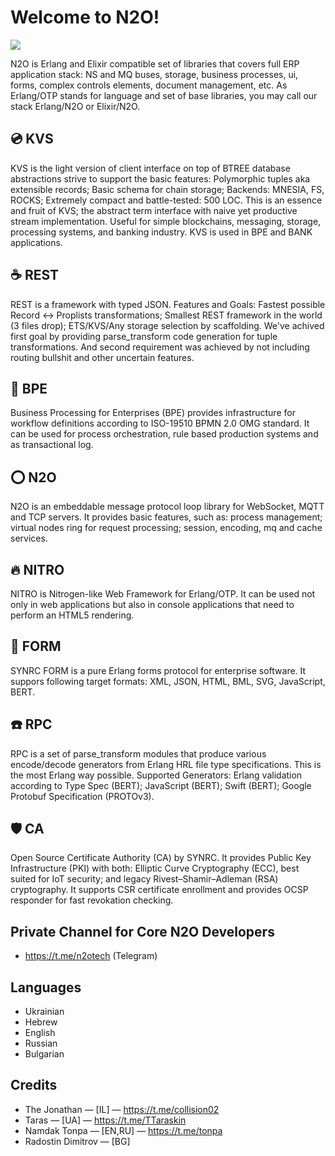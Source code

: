 Welcome to N2O!
===============

<img src="https://n2o.dev/DEV.png?v=1"/>

N2O is Erlang and Elixir compatible set of libraries that covers full ERP application stack: NS and MQ buses, storage, business processes, ui, forms, complex controls elements, document management, etc. As Erlang/OTP stands for language and set of base libraries, you may call our stack Erlang/N2O or Elixir/N2O.

💿 KVS
------

KVS is the light version of client interface on top of BTREE database abstractions strive to support the basic features: Polymorphic tuples aka extensible records; Basic schema for chain storage; Backends: MNESIA, FS, ROCKS; Extremely compact and battle-tested: 500 LOC. This is an essence and fruit of KVS; the abstract term interface with naive yet productive stream implementation. Useful for simple blockchains, messaging, storage, processing systems, and banking industry. KVS is used in BPE and BANK applications.

☕ REST
-------

REST is a framework with typed JSON. Features and Goals: Fastest possible Record <-> Proplists transformations; Smallest REST framework in the world (3 files drop); ETS/KVS/Any storage selection by scaffolding. We've achived first goal by providing parse_transform code generation for tuple transformations. And second requirement was achieved by not including routing bullshit and other uncertain features. 

💠 BPE
------

Business Processing for Enterprises (BPE) provides infrastructure for workflow definitions according to ISO-19510 BPMN 2.0 OMG standard. It can be used for process orchestration, rule based production systems and as transactional log. 

⭕ N2O
------
N2O is an embeddable message protocol loop library for WebSocket, MQTT and TCP servers. It provides basic features, such as: process management; virtual nodes ring for request processing; session, encoding, mq and cache services. 

🔥 NITRO
--------
NITRO is Nitrogen-like Web Framework for Erlang/OTP. It can be used not only in web applications but also in console applications that need to perform an HTML5 rendering. 

🧾 FORM
-------
SYNRC FORM is a pure Erlang forms protocol for enterprise software. It suppors following target formats: XML, JSON, HTML, BML, SVG, JavaScript, BERT. 

☎️ RPC
------
RPC is a set of parse_transform modules that produce various encode/decode generators from Erlang HRL file type specifications. This is the most Erlang way possible. Supported Generators: Erlang validation according to Type Spec (BERT); JavaScript (BERT); Swift (BERT); Google Protobuf Specification (PROTOv3).

🛡️ CA
-----
Open Source Certificate Authority (CA) by SYNRC. It provides Public Key Infrastructure (PKI) with both: Elliptic Curve Cryptography (ECC), best suited for IoT security; and legacy Rivest–Shamir–Adleman (RSA) cryptography. It supports CSR certificate enrollment and provides OCSP responder for fast revokation checking.

Private Channel for Core N2O Developers
---------------------------------------

* https://t.me/n2otech (Telegram)

Languages
---------

* Ukrainian
* Hebrew
* English
* Russian
* Bulgarian

Credits
-------

* The Jonathan — [IL] — https://t.me/collision02
* Taras — [UA] — https://t.me/TTaraskin
* Namdak Tonpa — [EN,RU] — https://t.me/tonpa
* Radostin Dimitrov — [BG]
